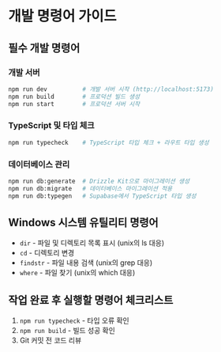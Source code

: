 # 개발 명령어 가이드

## 필수 개발 명령어

### 개발 서버
```bash
npm run dev          # 개발 서버 시작 (http://localhost:5173)
npm run build        # 프로덕션 빌드 생성
npm run start        # 프로덕션 서버 시작
```

### TypeScript 및 타입 체크
```bash  
npm run typecheck    # TypeScript 타입 체크 + 라우트 타입 생성
```

### 데이터베이스 관리
```bash
npm run db:generate  # Drizzle Kit으로 마이그레이션 생성
npm run db:migrate   # 데이터베이스 마이그레이션 적용
npm run db:typegen   # Supabase에서 TypeScript 타입 생성
```

## Windows 시스템 유틸리티 명령어
- `dir` - 파일 및 디렉토리 목록 표시 (unix의 ls 대응)
- `cd` - 디렉토리 변경  
- `findstr` - 파일 내용 검색 (unix의 grep 대응)
- `where` - 파일 찾기 (unix의 which 대응)

## 작업 완료 후 실행할 명령어 체크리스트
1. `npm run typecheck` - 타입 오류 확인
2. `npm run build` - 빌드 성공 확인
3. Git 커밋 전 코드 리뷰